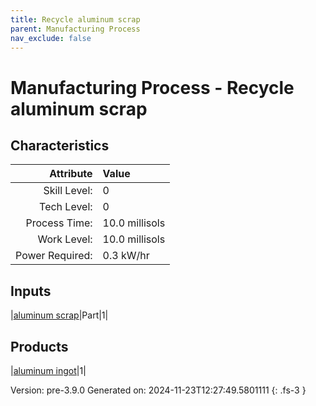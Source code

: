 ```yaml
---
title: Recycle aluminum scrap
parent: Manufacturing Process
nav_exclude: false
---
```

# Manufacturing Process - Recycle aluminum scrap


## Characteristics

| Attribute      | Value |
|--------:|:------|
|Skill Level:|0|
|Tech Level:|0|
|Process Time:|10.0 millisols|
|Work Level:|10.0 millisols|
|Power Required:|0.3 kW/hr|

## Inputs

|[aluminum scrap](../part/aluminum-scrap.html)|Part|1|

## Products

|[aluminum ingot](../part/aluminum-ingot.html)|1|


Version: pre-3.9.0 Generated on: 2024-11-23T12:27:49.5801111
{: .fs-3 }

